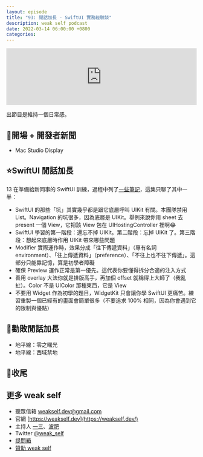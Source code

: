 ```yaml
---
layout: episode
title: "93: 閒話加長 - SwiftUI 實務經驗談"
description: weak self podcast
date: 2022-03-14 06:00:00 +0800
categories:
---
```


<iframe src="https://www.listennotes.com/podcasts/weak-self/93-閒話加長-swiftui-實務經驗談-vYOI6tbQ2Ff/embed/" width="100%" style="width: 1px; min-width: 100%;" loading="lazy" frameborder="0" scrolling="no"></iframe>

出節目是維持一個日常感。

## 👋開場 + 開發者新聞

- Mac Studio Display

## ⭐️SwiftUI 閒話加長

13 在準備給新同事的 SwiftUI 訓練，過程中列了[一些筆記](https://twitter.com/ethanhuang13/status/1501505331960348674?s=21)，這集只聊了其中一半：

- SwiftUI 的那些「坑」其實幾乎都是跟它底層呼叫 UIKit 有關。本團隊禁用 List。Navigation 的坑很多，因為底層是 UIKit。舉例來說你用 sheet 去 present 一個 View，它把該 View 包在 UIHostingController 裡啊😂
- SwiftUI 學習的第一階段：還忘不掉 UIKit。第二階段：忘掉 UIKit 了。第三階段：想起來底層時作用 UIKit 帶來哪些問題
- Modifier 實際運作時，效果分成「往下傳遞資料」（專有名詞 environment）、「往上傳遞資料」（preference）、「不往上也不往下傳遞」。這部分只能靠記憶，算是初學者障礙
- 確保 Preview 運作正常是第一優先。這代表你要懂得拆分合適的注入方式
- 善用 overlay 大法你就是排版高手，再加個 offset 就稱得上大師了（我亂扯）。Color 不是 UIColor 那種東西，它是 View
- 不要用 Widget 作為初學的題目，WidgetKit 只會讓你學 SwiftUI 更痛苦。練習重製一個已經有的畫面會簡單很多（不要追求 100% 相同，因為你會遇到它的限制與優點）

## 💸勸敗閒話加長

- 地平線：零之曙光
- 地平線：西域禁地

## 👋收尾

## 更多 weak self

- 聽眾信箱 [weakself.dev@gmail.com](mailto:weakself.dev@gmail.com)
- 官網 [https://weakself.dev](https://weakself.dev/)
- 主持人 [一三](https://twitter.com/ethanhuang13)、[波肥](https://twitter.com/PofatTseng)
- Twitter [@weak_self](https://twitter.com/weak_self)
- [提問箱](https://peing.net/zh-TW/weak_self)
- [贊助 weak self](https://weakself.dev/#donation)
